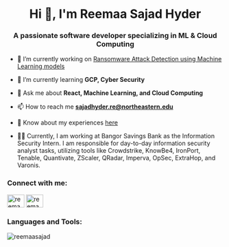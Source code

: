 <h1 align="center">Hi 👋, I'm Reemaa Sajad Hyder</h1>
<h3 align="center">A passionate software developer specializing in ML & Cloud Computing</h3>

- 🔭 I’m currently working on [Ransomware Attack Detection using Machine Learning models](https://github.com/ReemaaSajad/ransomware-detection-using-ensemble-supervised-models)

- 🌱 I’m currently learning **GCP, Cyber Security**

- 💬 Ask me about **React, Machine Learning, and Cloud Computing**

- 📫 How to reach me **sajadhyder.re@northeastern.edu**

- 📄 Know about my experiences [here](https://docs.google.com/document/d/1TvL_kCvOqAJevVGiq_iblBnHEwbreNKx/edit?usp=sharing&ouid=104949821014228736037&rtpof=true&sd=true)

- 👨‍💻 Currently, I am working at Bangor Savings Bank as the Information Security Intern. I am responsible for day-to-day information security analyst tasks, utilizing tools like Crowdstrike, KnowBe4, IronPort, Tenable, Quantivate, ZScaler, QRadar, Imperva, OpSec, ExtraHop, and Varonis.

<h3 align="left">Connect with me:</h3>
<p align="left">
<a href="https://linkedin.com/in/reemaa-sajad-hyder" target="blank"><img align="center" src="https://raw.githubusercontent.com/rahuldkjain/github-profile-readme-generator/master/src/images/icons/Social/linked-in-alt.svg" alt="reemaa-sajad-hyder" height="30" width="40" /></a>
<a href="https://kaggle.com/reemaasajad" target="blank"><img align="center" src="https://raw.githubusercontent.com/rahuldkjain/github-profile-readme-generator/master/src/images/icons/Social/kaggle.svg" alt="reemaasajad" height="30" width="40" /></a>
</p>

<h3 align="left">Languages and Tools:</h3>
<p align="left">
<!-- Icons for the Languages and Tools you use -->
</p>

<p><img align="center" src="https://github-readme-stats.vercel.app/api/top-langs?username=reemaasajad&show_icons=true&locale=en&layout=compact" alt="reemaasajad" /></p>
